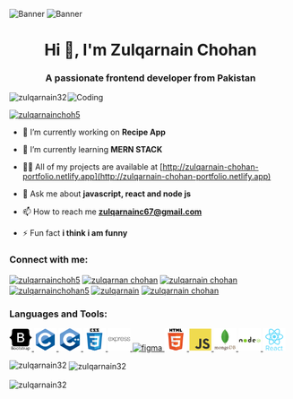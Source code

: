 
![Banner](https://1.bp.blogspot.com/-7A4WynwLsMw/XbBpCXG8fHI/AAAAAAAAMt4/uOa1bpLskYgrwGbllhSu2SDj_Mig8SXJQCLcBGAsYHQ/s1600/2000_600px.gif)
![Banner](https://www.google.com/url?sa=i&url=https%3A%2F%2Fgithub.com%2Frudrabarad%2FGifs&psig=AOvVaw38svc5LdrZRwxefGVhcg3a&ust=1697025915344000&source=images&cd=vfe&opi=89978449&ved=0CBEQjRxqFwoTCKDRq-C364EDFQAAAAAdAAAAABAE)


<h1 align="center">Hi 👋, I'm Zulqarnain Chohan</h1>
<h3 align="center">A passionate frontend developer from Pakistan</h3>
<img align="right" alt="Coding" width="400" src = "https://cdn.dribbble.com/users/1162077/screenshots/3848914/programmer.gif">
<p align="left"> <img src="https://komarev.com/ghpvc/?username=zulqarnain32&label=Profile%20views&color=0e75b6&style=flat" alt="zulqarnain32" /> </p>

<p align="left"> <a href="https://twitter.com/zulqarnainchoh5" target="blank"><img src="https://img.shields.io/twitter/follow/zulqarnainchoh5?logo=twitter&style=for-the-badge" alt="zulqarnainchoh5" /></a> </p>

- 🔭 I’m currently working on **Recipe App**

- 🌱 I’m currently learning **MERN STACK**

- 👨‍💻 All of my projects are available at [http://zulqarnain-chohan-portfolio.netlify.app](http://zulqarnain-chohan-portfolio.netlify.app)

- 💬 Ask me about **javascript, react and node js**

- 📫 How to reach me **zulqarnainc67@gmail.com**

- ⚡ Fun fact **i think i am funny**

<h3 align="left">Connect with me:</h3>
<p align="left">
<a href="https://twitter.com/zulqarnainchoh5" target="blank"><img align="center" src="https://raw.githubusercontent.com/rahuldkjain/github-profile-readme-generator/master/src/images/icons/Social/twitter.svg" alt="zulqarnainchoh5" height="30" width="40" /></a>
<a href="https://linkedin.com/in/zulqarnan chohan" target="blank"><img align="center" src="https://raw.githubusercontent.com/rahuldkjain/github-profile-readme-generator/master/src/images/icons/Social/linked-in-alt.svg" alt="zulqarnan chohan" height="30" width="40" /></a>
<a href="https://fb.com/zulqarnain chohan" target="blank"><img align="center" src="https://raw.githubusercontent.com/rahuldkjain/github-profile-readme-generator/master/src/images/icons/Social/facebook.svg" alt="zulqarnain chohan" height="30" width="40" /></a>
<a href="https://instagram.com/zulqarnainchohan5" target="blank"><img align="center" src="https://raw.githubusercontent.com/rahuldkjain/github-profile-readme-generator/master/src/images/icons/Social/instagram.svg" alt="zulqarnainchohan5" height="30" width="40" /></a>
<a href="https://www.hackerrank.com/zulqarnain" target="blank"><img align="center" src="https://raw.githubusercontent.com/rahuldkjain/github-profile-readme-generator/master/src/images/icons/Social/hackerrank.svg" alt="zulqarnain" height="30" width="40" /></a>
<a href="https://www.leetcode.com/zulqarnain chohan" target="blank"><img align="center" src="https://raw.githubusercontent.com/rahuldkjain/github-profile-readme-generator/master/src/images/icons/Social/leet-code.svg" alt="zulqarnain chohan" height="30" width="40" /></a>
</p>

<h3 align="left">Languages and Tools:</h3>
<p align="left"> <a href="https://getbootstrap.com" target="_blank" rel="noreferrer"> <img src="https://raw.githubusercontent.com/devicons/devicon/master/icons/bootstrap/bootstrap-plain-wordmark.svg" alt="bootstrap" width="40" height="40"/> </a> <a href="https://www.cprogramming.com/" target="_blank" rel="noreferrer"> <img src="https://raw.githubusercontent.com/devicons/devicon/master/icons/c/c-original.svg" alt="c" width="40" height="40"/> </a> <a href="https://www.w3schools.com/cpp/" target="_blank" rel="noreferrer"> <img src="https://raw.githubusercontent.com/devicons/devicon/master/icons/cplusplus/cplusplus-original.svg" alt="cplusplus" width="40" height="40"/> </a> <a href="https://www.w3schools.com/css/" target="_blank" rel="noreferrer"> <img src="https://raw.githubusercontent.com/devicons/devicon/master/icons/css3/css3-original-wordmark.svg" alt="css3" width="40" height="40"/> </a> <a href="https://expressjs.com" target="_blank" rel="noreferrer"> <img src="https://raw.githubusercontent.com/devicons/devicon/master/icons/express/express-original-wordmark.svg" alt="express" width="40" height="40"/> </a> <a href="https://www.figma.com/" target="_blank" rel="noreferrer"> <img src="https://www.vectorlogo.zone/logos/figma/figma-icon.svg" alt="figma" width="40" height="40"/> </a> <a href="https://www.w3.org/html/" target="_blank" rel="noreferrer"> <img src="https://raw.githubusercontent.com/devicons/devicon/master/icons/html5/html5-original-wordmark.svg" alt="html5" width="40" height="40"/> </a> <a href="https://developer.mozilla.org/en-US/docs/Web/JavaScript" target="_blank" rel="noreferrer"> <img src="https://raw.githubusercontent.com/devicons/devicon/master/icons/javascript/javascript-original.svg" alt="javascript" width="40" height="40"/> </a> <a href="https://www.mongodb.com/" target="_blank" rel="noreferrer"> <img src="https://raw.githubusercontent.com/devicons/devicon/master/icons/mongodb/mongodb-original-wordmark.svg" alt="mongodb" width="40" height="40"/> </a> <a href="https://nodejs.org" target="_blank" rel="noreferrer"> <img src="https://raw.githubusercontent.com/devicons/devicon/master/icons/nodejs/nodejs-original-wordmark.svg" alt="nodejs" width="40" height="40"/> </a> <a href="https://reactjs.org/" target="_blank" rel="noreferrer"> <img src="https://raw.githubusercontent.com/devicons/devicon/master/icons/react/react-original-wordmark.svg" alt="react" width="40" height="40"/> </a> </p>

<p><img align="left" src="https://github-readme-stats.vercel.app/api/top-langs?username=zulqarnain32&show_icons=true&locale=en&layout=compact" alt="zulqarnain32" /></p>

<p>&nbsp;<img align="center" src="https://github-readme-stats.vercel.app/api?username=zulqarnain32&show_icons=true&locale=en" alt="zulqarnain32" /></p>

<p><img align="center" src="https://github-readme-streak-stats.herokuapp.com/?user=zulqarnain32&" alt="zulqarnain32" /></p>
